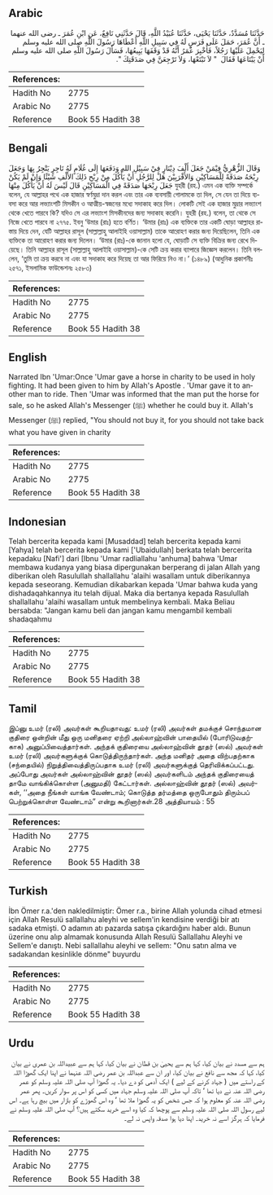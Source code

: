 ## Arabic


<div dir="rtl" lang="ar" style={{fontSize:'larger',backgroundColor:'#f8f9fa',padding:20}}>
حَدَّثَنَا مُسَدَّدٌ، حَدَّثَنَا يَحْيَى، حَدَّثَنَا عُبَيْدُ اللَّهِ، قَالَ حَدَّثَنِي نَافِعٌ، عَنِ ابْنِ عُمَرَ ـ رضى الله عنهما ـ أَنَّ عُمَرَ، حَمَلَ عَلَى فَرَسٍ لَهُ فِي سَبِيلِ اللَّهِ أَعْطَاهَا رَسُولَ اللَّهِ صلى الله عليه وسلم لِيَحْمِلَ عَلَيْهَا رَجُلاً، فَأُخْبِرَ عُمَرُ أَنَّهُ قَدْ وَقَفَهَا يَبِيعُهَا، فَسَأَلَ رَسُولَ اللَّهِ صلى الله عليه وسلم أَنْ يَبْتَاعَهَا فَقَالَ ‏ "‏ لاَ تَبْتَعْهَا، وَلاَ تَرْجِعَنَّ فِي صَدَقَتِكَ ‏"‏‏.‏
</div>
<div style={{backgroundColor:'#f8f9fa',padding:20, marginBottom: 10}}><table> <thead> <tr> <th>References:</th> <th></th> </tr> </thead> <tbody><tr><td>Hadith No</td><td>2775</td></tr><tr><td>Arabic No</td><td>2775</td></tr><tr><td>Reference</td><td>Book 55 Hadith 38</td></tr></tbody></table></div>

## Bengali


<div dir="ltr" lang="bn" style={{fontSize:'larger',backgroundColor:'#f8f9fa',padding:20}}>
وَقَالَ الزُّهْرِيُّ فِيْمَنْ جَعَلَ أَلْفَ دِيْنَارٍ فِيْ سَبِيْلِ اللهِ وَدَفَعَهَا إِلَى غُلَامٍ لَهُ تَاجِرٍ يَتْجِرُ بِهَا وَجَعَلَ رِبْحَهُ صَدَقَةً لِلْمَسَاكِيْنِ وَالأَقْرَبِيْنَ هَلْ لِلرَّجُلِ أَنْ يَأْكُلَ مِنْ رِبْحِ ذَلِكَ الأَلْفِ شَيْئًا وَإِنْ لَمْ يَكُنْ جَعَلَ رِبْحَهَا صَدَقَةً فِي الْمَسَاكِيْنِ قَالَ لَيْسَ لَهُ أَنْ يَأْكُلَ مِنْهَا যুহরী (রহ.) এমন এক ব্যক্তি সম্পর্কে বলেন, যে আল্লাহর পথে এক হাজার স্বর্ণমুদ্রা দান করল এবং তার এক ব্যবসায়ী গোলামকে তা দিল, সে যেন তা দিয়ে ব্যবসা করে আর লভ্যাংশটি মিসকীন ও আত্মীয়-স্বজনের মধ্যে সদাকাহ করে দিল। লোকটি সেই এক হাজার মুদ্রার লভ্যাংশ থেকে খেতে পারবে কি? যদিও সে এর লভ্যাংশ মিসকীনদের জন্য সদাকাহ করেনি। যুহরী (রহ.) বলেন, তা থেকে সে নিজে খেতে পারবে না ২৭৭৫. ইবনু ‘উমার (রাঃ) হতে বর্ণিত। ‘উমার (রাঃ) এক ব্যক্তিকে তার একটি ঘোড়া আল্লাহর রাস্তায় দিয়ে দেন, যেটি আল্লাহর রাসূল (সাল্লাল্লাহু আলাইহি ওয়াসাল্লাম) তাকে আরোহণ করার জন্য দিয়েছিলেন, তিনি এক ব্যক্তিকে তা আরোহণ করার জন্য দিলেন। ‘উমার (রাঃ)-কে জানান হলো যে, ঘোড়াটি সে ব্যক্তি বিক্রির জন্য রেখে দিয়েছে। তিনি আল্লাহর রাসূল (সাল্লাল্লাহু আলাইহি ওয়াসাল্লাম)-কে সেটি ক্রয় করার ব্যাপারে জিজ্ঞেস করলেন। তিনি বললেন, ‘তুমি তা ক্রয় করবে না এবং যা সদাকাহ করে দিয়েছ তা আর ফিরিয়ে নিও না।’ (১৪৮৯) (আধুনিক প্রকাশনীঃ ২৫৭১, ইসলামিক ফাউন্ডেশনঃ ২৫৮৩)
</div>
<div style={{backgroundColor:'#f8f9fa',padding:20, marginBottom: 10}}><table> <thead> <tr> <th>References:</th> <th></th> </tr> </thead> <tbody><tr><td>Hadith No</td><td>2775</td></tr><tr><td>Arabic No</td><td>2775</td></tr><tr><td>Reference</td><td>Book 55 Hadith 38</td></tr></tbody></table></div>

## English


<div dir="ltr" lang="en" style={{fontSize:'larger',backgroundColor:'#f8f9fa',padding:20}}>
Narrated Ibn 'Umar:Once 'Umar gave a horse in charity to be used in holy fighting. It had been given to him by Allah's Apostle . 'Umar gave it to another man to ride. Then 'Umar was informed that the man put the horse for sale, so he asked Allah's Messenger (ﷺ) whether he could buy it. Allah's Messenger (ﷺ) replied, "You should not buy it, for you should not take back what you have given in charity
</div>
<div style={{backgroundColor:'#f8f9fa',padding:20, marginBottom: 10}}><table> <thead> <tr> <th>References:</th> <th></th> </tr> </thead> <tbody><tr><td>Hadith No</td><td>2775</td></tr><tr><td>Arabic No</td><td>2775</td></tr><tr><td>Reference</td><td>Book 55 Hadith 38</td></tr></tbody></table></div>

## Indonesian


<div dir="ltr" lang="id" style={{fontSize:'larger',backgroundColor:'#f8f9fa',padding:20}}>
Telah bercerita kepada kami [Musaddad] telah bercerita kepada kami [Yahya] telah bercerita kepada kami ['Ubaidullah] berkata telah bercerita kepadaku [Nafi'] dari [Ibnu 'Umar radliallahu 'anhuma] bahwa 'Umar membawa kudanya yang biasa dipergunakan berperang di jalan Allah yang diberikan oleh Rasulullah shallallahu 'alaihi wasallam untuk diberikannya kepada seseorang. Kemudian dikabarkan kepada 'Umar bahwa kuda yang dishadaqahkannya itu telah dijual. Maka dia bertanya kepada Rasulullah shallallahu 'alaihi wasallam untuk membelinya kembali. Maka Beliau bersabda: "Jangan kamu beli dan jangan kamu mengambil kembali shadaqahmu
</div>
<div style={{backgroundColor:'#f8f9fa',padding:20, marginBottom: 10}}><table> <thead> <tr> <th>References:</th> <th></th> </tr> </thead> <tbody><tr><td>Hadith No</td><td>2775</td></tr><tr><td>Arabic No</td><td>2775</td></tr><tr><td>Reference</td><td>Book 55 Hadith 38</td></tr></tbody></table></div>

## Tamil


<div dir="ltr" lang="ta" style={{fontSize:'larger',backgroundColor:'#f8f9fa',padding:20}}>
இப்னு உமர் (ரலி) அவர்கள் கூறியதாவது: உமர் (ரலி) அவர்கள் தமக்குச் சொந்தமான குதிரை ஒன்றின் மீது ஒரு மனிதரை ஏற்றி அல்லாஹ்வின் பாதையில் (போரிடுவதற்காக) அனுப்பிவைத்தார்கள். அந்தக் குதிரையை அல்லாஹ்வின் தூதர் (ஸல்) அவர்கள் உமர் (ரலி) அவர்களுக்குக் கொடுத்திருந்தார்கள். அந்த மனிதர் அதை விற்பதற்காக (சந்தையில்) நிறுத்திவைத்திருப்பதாக உமர் (ரலி) அவர்களுக்குத் தெரிவிக்கப்பட்டது. அப்போது அவர்கள் அல்லாஹ்வின் தூதர் (ஸல்) அவர்களிடம் அந்தக் குதிரையைத் தாமே வாங்கிக்கொள்ள (அனுமதி) கேட்டார்கள். அல்லாஹ்வின் தூதர் (ஸல்) அவர்கள், ‘‘அதை நீங்கள் வாங்க வேண்டாம்; கொடுத்த தர்மத்தை ஒருபோதும் திரும்பப் பெற்றுக்கொள்ள வேண்டாம்” என்று கூறினார்கள்.28 அத்தியாயம் : 55
</div>
<div style={{backgroundColor:'#f8f9fa',padding:20, marginBottom: 10}}><table> <thead> <tr> <th>References:</th> <th></th> </tr> </thead> <tbody><tr><td>Hadith No</td><td>2775</td></tr><tr><td>Arabic No</td><td>2775</td></tr><tr><td>Reference</td><td>Book 55 Hadith 38</td></tr></tbody></table></div>

## Turkish


<div dir="ltr" lang="tr" style={{fontSize:'larger',backgroundColor:'#f8f9fa',padding:20}}>
İbn Ömer r.a.'den nakledilmiştir: Ömer r.a., birine Allah yolunda cihad etmesi için Allah Resulü sallallahu aleyhi ve sellem'in kendisine verdiği bir atı sadaka etmişti. O adamın atı pazarda satışa çıkardığını haber aldı. Bunun üzerine onu alıp almamak konusunda Allah Resulü Sallallahu Aleyhi ve Sellem'e danıştı. Nebi sallallahu aleyhi ve sellem: "Onu satın alma ve sadakandan kesinlikle dönme" buyurdu
</div>
<div style={{backgroundColor:'#f8f9fa',padding:20, marginBottom: 10}}><table> <thead> <tr> <th>References:</th> <th></th> </tr> </thead> <tbody><tr><td>Hadith No</td><td>2775</td></tr><tr><td>Arabic No</td><td>2775</td></tr><tr><td>Reference</td><td>Book 55 Hadith 38</td></tr></tbody></table></div>

## Urdu


<div dir="rtl" lang="ur" style={{fontSize:'larger',backgroundColor:'#f8f9fa',padding:20}}>
ہم سے مسدد نے بیان کیا، کہا ہم سے یحییٰ بن قطان نے بیان کیا، کہا ہم سے عبیداللہ بن عمری نے بیان کیا، کہا کہ مجھ سے نافع نے بیان کیا، اور ان سے عبداللہ بن عمر رضی اللہ عنہما نے اپنا ایک گھوڑا اللہ کے راستے میں ( جہاد کرنے کے لیے ) ایک آدمی کو دے دیا۔ یہ گھوڑا آپ صلی اللہ علیہ وسلم کو عمر رضی اللہ عنہ نے دیا تھا ‘ تاکہ آپ صلی اللہ علیہ وسلم جہاد میں کسی کو اس پر سوار کریں۔ پھر عمر رضی اللہ عنہ کو معلوم ہوا کہ جس شخص کو یہ گھوڑا ملا تھا ‘ وہ اس گھوڑے کو بازار میں بیچ رہا ہے۔ اس لیے رسول اللہ صلی اللہ علیہ وسلم سے پوچھا کہ کیا وہ اسے خرید سکتے ہیں؟ آپ صلی اللہ علیہ وسلم نے فرمایا کہ ہرگز اسے نہ خرید۔ اپنا دیا ہوا صدقہ واپس نہ لے۔
</div>
<div style={{backgroundColor:'#f8f9fa',padding:20, marginBottom: 10}}><table> <thead> <tr> <th>References:</th> <th></th> </tr> </thead> <tbody><tr><td>Hadith No</td><td>2775</td></tr><tr><td>Arabic No</td><td>2775</td></tr><tr><td>Reference</td><td>Book 55 Hadith 38</td></tr></tbody></table></div>